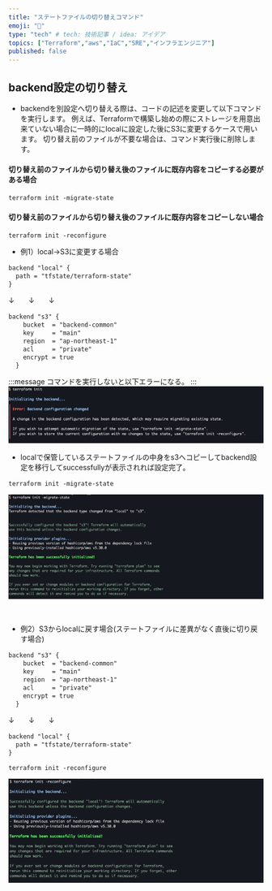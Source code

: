 ```yaml
---
title: "ステートファイルの切り替えコマンド"
emoji: "🎉"
type: "tech" # tech: 技術記事 / idea: アイデア
topics: ["Terraform","aws","IaC","SRE","インフラエンジニア"]
published: false
---
```


## backend設定の切り替え

- backendを別設定へ切り替える際は、コードの記述を変更して以下コマンドを実行します。
例えば、Terraformで構築し始めの際にストレージを用意出来ていない場合に一時的にlocalに設定した後にS3に変更するケースで用います。
切り替え前のファイルが不要な場合は、コマンド実行後に削除します。


#### 切り替え前のファイルから切り替え後のファイルに既存内容をコピーする必要がある場合

```
terraform init -migrate-state
```

#### 切り替え前のファイルから切り替え後のファイルに既存内容をコピーしない場合
```
terraform init -reconfigure
```

- 例1）local→S3に変更する場合
```
backend "local" {
  path = "tfstate/terraform-state" 
}
```

↓　　↓　　↓

```
backend "s3" {
    bucket  = "backend-common"
    key     = "main"
    region  = "ap-northeast-1"
    acl     = "private"
    encrypt = true
  }
```
:::message
コマンドを実行しないと以下エラーになる。
:::
![](/images/tfstate_switch/init_fail.png)

- localで保管しているステートファイルの中身をs3へコピーしてbackend設定を移行してsuccessfullyが表示されれば設定完了。
```
terraform init -migrate-state
```
![](images/tfstate_switch/init_migrate_state.png)

&nbsp;
- 例2）S3からlocalに戻す場合(ステートファイルに差異がなく直後に切り戻す場合)

```
backend "s3" {
    bucket  = "backend-common"
    key     = "main"
    region  = "ap-northeast-1"
    acl     = "private"
    encrypt = true
  }
```
↓　　↓　　↓
```
backend "local" {
  path = "tfstate/terraform-state" 
}
```
```
terraform init -reconfigure
```
![](images/tfstate_switch/init_reconfigure.png)